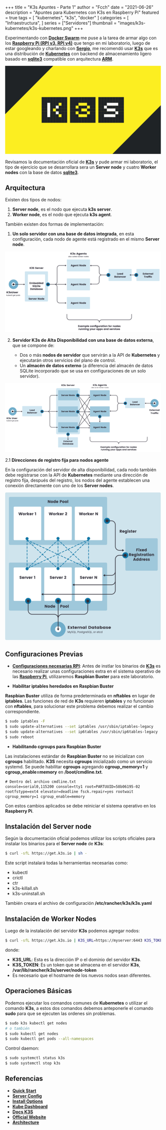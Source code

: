 +++
title = "K3s Apuntes - Parte 1"
author = "Fcch"
date = "2021-06-26"
description = "Apuntes para Kubernetes con K3s en Raspberry Pi"
featured = true
tags = [
    "kubernetes",
    "k3s",
    "docker"
]
categories = [
    "Infraestructura",
]
series = ["Servidores"]
thumbnail = "images/k3s-kubernetes/k3s-kubernetes.png"
+++

Experimentando con [**Docker Swarm**](https://docs.docker.com/engine/swarm/) me puse a la tarea de armar algo con los [**Raspberry Pi (RPI v3, RPI v4)**](https://www.raspberrypi.org/) que tengo en mi laboratorio, luego de estar googleando y charlando con [**Sergio**](https://twitter.com/donkeysharp), me recomendó usar [**K3s**](https://k3s.io/) que es una distribución de [**Kubernetes**](https://kubernetes.io/) con backend de almacenamiento ligero basado en [**sqlite3**](https://www.sqlite.org/index.html) compatible con arquitectura [**ARM**](https://en.wikipedia.org/wiki/ARM_architecture).

<!--more-->

![](/images/k3s-kubernetes/k3s-kubernetes.png)

Revisamos la documentación oficial de [**K3s**](https://rancher.com/docs/k3s/latest/en/) y pude armar mi laboratorio, el tipo de ejercicio que se desarrollara sera un **Server node** y cuatro **Worker nodes** con la  base de datos [**sqlite3**](https://www.sqlite.org/index.html).

## Arquitectura

Existen dos tipos de nodos:

1. **Server node**, es el nodo que ejecuta **k3s server**.
2. **Worker node**, es el nodo que ejecuta **k3s agent**.

También existen dos formas de implementación:

1. **Un solo servidor con una base de datos integrada**, en esta configuración, cada nodo de agente está registrado en el mismo **Server node**.

![](/images/k3s-kubernetes/k3s-architecture-single-server.png)

2. **Servidor K3s de Alta Disponibilidad con una base de datos externa**, que se compone de:

   - Dos o más **nodos de servidor** que servirán a la API de **Kubernetes** y ejecutarán otros servicios del plano de control.
   - Un **almacén de datos externo** (a diferencia del almacén de datos SQLite incorporado que se usa en configuraciones de un solo servidor).

![](/images/k3s-kubernetes/k3s-architecture-ha-server.png)

2.1 **Direcciones de registro fija para nodos agente**

En la configuración del servidor de alta disponibilidad, cada nodo también debe registrarse con la API de **Kubernetes** mediante una dirección de registro fija, después del registro, los nodos del agente establecen una conexión directamente con uno de los **Server nodes**.

![](/images/k3s-kubernetes/k3s-production-setup.svg)

## Configuraciones Previas

- [**Configuraciones necesarias RPI**](https://rancher.com/docs/k3s/latest/en/advanced/#enabling-legacy-iptables-on-raspbian-buster): Antes de instlar los binarios de [**K3s**](https://k3s.io/) es necesario realizar unas configuraciones extra en el sistema operativo de las [**Raspberry Pi**](https://www.raspberrypi.org/), utilizaremos **Raspbian Buster** para este laboratorio.

- **Habilitar iptables heredados en Raspbian Buster**

**Raspbian Buster** utiliza de forma predeterminada en **nftables** en lugar de **iptables**. Las funciones de red de **K3s** requieren **iptables** y no funcionan con **nftables**, para solucionar este problema debemos realizar el cambio correspondiente.

```bash
$ sudo iptables -F
$ sudo update-alternatives --set iptables /usr/sbin/iptables-legacy
$ sudo update-alternatives --set ip6tables /usr/sbin/ip6tables-legacy
$ sudo reboot
```

- **Habilitando cgroups para Raspbian Buster**

Las instalaciones estándar de **Raspbian Buster** no se inicializan con **cgroups** habilitado. **K3S** necesita **cgroups** inicializado como un servicio systemd. Se puede habilitar **cgroups** agregando **cgroup_memory=1** y **cgroup_enable=memory** en **/boot/cmdline.txt**.

```text
# Dentro del archivo cmdline.txt
console=serial0,115200 console=tty1 root=PARTUUID=58b06195-02 rootfstype=ext4 elevator=deadline fsck.repair=yes rootwait cgroup_memory=1 cgroup_enable=memory
```

Con estos cambios aplicados se debe reiniciar el sistema operativo en los **Raspberry Pi**.

## Instalación del Server node

Según la documentación oficial podemos utilizar los scripts oficiales para instalar los binarios para el **Server node** de **K3s**:

```bash
$ curl -sfL https://get.k3s.io | sh -
```

Este script instalará todas la herramientas necesarias como: 

- kubectl
- crictl
- ctr
- k3s-killall.sh
- k3s-uninstall.sh

También creara el archivo de configuración **/etc/rancher/k3s/k3s.yaml**

## Instalación de Worker Nodes

Luego de la instalación del servidor **K3s** podemos agregar nodos: 

```bash
$ curl -sfL https://get.k3s.io | K3S_URL=https://myserver:6443 K3S_TOKEN=mynodetoken sh -
```

donde:

- **K3S_URL**: Esta es la dirección IP o el dominio del servidor **K3s**.
- **K3S_TOKEN**: Es un token que se almacena en el servidor **K3s**, **/var/lib/rancher/k3s/server/node-token**
- Es necesario que el hostname de los nuevos nodos sean diferentes.

## Operaciones Básicas

Podemos ejecutar los comandos comunes de **Kubernetes** o utilizar el comando **K3s**, a estos dos comandos debemos anteponerle el comando **sudo** para que se ejecuten las ordenes sin problemas.

```bash
$ sudo k3s kubectl get nodes
# o también
$ sudo kubectl get nodes
$ sudo kubectl get pods --all-namespaces
```

Control daemon:

```bash
$ sudo systemctl status k3s
$ sudo systemctl stop k3s
```

## Referencias

- [**Quick Start**](https://rancher.com/docs/k3s/latest/en/quick-start/)
- [**Server Config**](https://rancher.com/docs/k3s/latest/en/installation/install-options/server-config/)
- [**Install Options**](https://rancher.com/docs/k3s/latest/en/installation/install-options/)
- [**Kube Dashboard**](https://rancher.com/docs/k3s/latest/en/installation/kube-dashboard/)
- [**Docs K3S**](https://rancher.com/docs/)
- [**Official Website**](https://k3s.io/)
- [**Architecture**](https://rancher.com/docs/k3s/latest/en/architecture/)